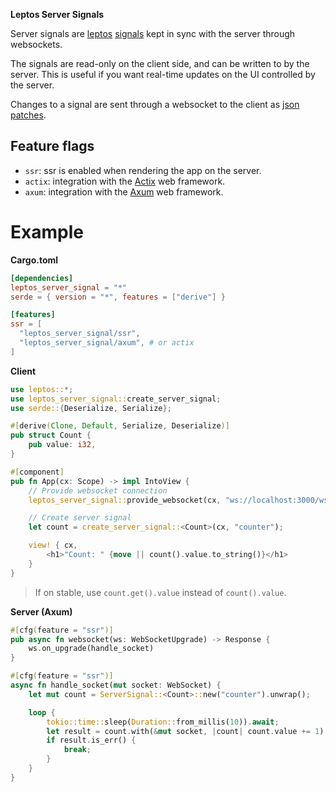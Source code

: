 **Leptos Server Signals**

Server signals are [leptos] [signals] kept in sync with the server through websockets.

The signals are read-only on the client side, and can be written to by the server.
This is useful if you want real-time updates on the UI controlled by the server.

Changes to a signal are sent through a websocket to the client as [json patches].

[leptos]: https://crates.io/crates/leptos
[signals]: https://docs.rs/leptos/latest/leptos/struct.Signal.html
[json patches]: https://docs.rs/json-patch/latest/json_patch/struct.Patch.html

## Feature flags

- `ssr`: ssr is enabled when rendering the app on the server.
- `actix`: integration with the [Actix] web framework.
- `axum`: integration with the [Axum] web framework.

[actix]: https://crates.io/crates/actix-web
[axum]: https://crates.io/crates/axum

# Example

**Cargo.toml**

```toml
[dependencies]
leptos_server_signal = "*"
serde = { version = "*", features = ["derive"] }

[features]
ssr = [
  "leptos_server_signal/ssr",
  "leptos_server_signal/axum", # or actix
]
```

**Client**

```rust
use leptos::*;
use leptos_server_signal::create_server_signal;
use serde::{Deserialize, Serialize};

#[derive(Clone, Default, Serialize, Deserialize)]
pub struct Count {
    pub value: i32,
}

#[component]
pub fn App(cx: Scope) -> impl IntoView {
    // Provide websocket connection
    leptos_server_signal::provide_websocket(cx, "ws://localhost:3000/ws").unwrap();

    // Create server signal
    let count = create_server_signal::<Count>(cx, "counter");

    view! { cx,
        <h1>"Count: " {move || count().value.to_string()}</h1>
    }
}
```

> If on stable, use `count.get().value` instead of `count().value`.

**Server (Axum)**

```rust
#[cfg(feature = "ssr")]
pub async fn websocket(ws: WebSocketUpgrade) -> Response {
    ws.on_upgrade(handle_socket)
}

#[cfg(feature = "ssr")]
async fn handle_socket(mut socket: WebSocket) {
    let mut count = ServerSignal::<Count>::new("counter").unwrap();

    loop {
        tokio::time::sleep(Duration::from_millis(10)).await;
        let result = count.with(&mut socket, |count| count.value += 1).await;
        if result.is_err() {
            break;
        }
    }
}
```
